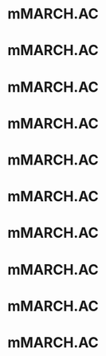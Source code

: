 # mMARCH.AC
# mMARCH.AC
# mMARCH.AC
# mMARCH.AC
# mMARCH.AC
# mMARCH.AC
# mMARCH.AC
# mMARCH.AC
# mMARCH.AC
# mMARCH.AC
